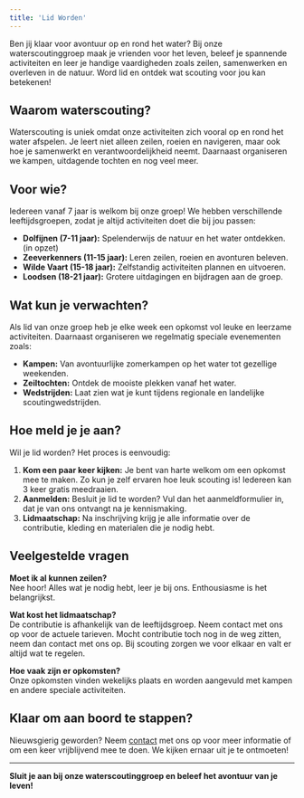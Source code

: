 ```yaml
---
title: 'Lid Worden'
---
```


Ben jij klaar voor avontuur op en rond het water? Bij onze waterscoutinggroep maak je vrienden voor het leven, beleef je spannende activiteiten en leer je handige vaardigheden zoals zeilen, samenwerken en overleven in de natuur. Word lid en ontdek wat scouting voor jou kan betekenen!  

## Waarom waterscouting?  

Waterscouting is uniek omdat onze activiteiten zich vooral op en rond het water afspelen. Je leert niet alleen zeilen, roeien en navigeren, maar ook hoe je samenwerkt en verantwoordelijkheid neemt. Daarnaast organiseren we kampen, uitdagende tochten en nog veel meer.  

## Voor wie?  

Iedereen vanaf 7 jaar is welkom bij onze groep! We hebben verschillende leeftijdsgroepen, zodat je altijd activiteiten doet die bij jou passen:  
- **Dolfijnen (7-11 jaar):** Spelenderwijs de natuur en het water ontdekken. (in opzet)
- **Zeeverkenners (11-15 jaar):** Leren zeilen, roeien en avonturen beleven.  
- **Wilde Vaart (15-18 jaar):** Zelfstandig activiteiten plannen en uitvoeren.  
- **Loodsen (18-21 jaar):** Grotere uitdagingen en bijdragen aan de groep.  

## Wat kun je verwachten?  

Als lid van onze groep heb je elke week een opkomst vol leuke en leerzame activiteiten. Daarnaast organiseren we regelmatig speciale evenementen zoals:  
- **Kampen:** Van avontuurlijke zomerkampen op het water tot gezellige weekenden.  
- **Zeiltochten:** Ontdek de mooiste plekken vanaf het water.  
- **Wedstrijden:** Laat zien wat je kunt tijdens regionale en landelijke scoutingwedstrijden.  

## Hoe meld je je aan?  

Wil je lid worden? Het proces is eenvoudig:  
1. **Kom een paar keer kijken:** Je bent van harte welkom om een opkomst mee te maken. Zo kun je zelf ervaren hoe leuk scouting is! Iedereen kan 3 keer gratis meedraaien.
2. **Aanmelden:** Besluit je lid te worden? Vul dan het aanmeldformulier in, dat je van ons ontvangt na je kennismaking.  
3. **Lidmaatschap:** Na inschrijving krijg je alle informatie over de contributie, kleding en materialen die je nodig hebt.

## Veelgestelde vragen  

**Moet ik al kunnen zeilen?**  
Nee hoor! Alles wat je nodig hebt, leer je bij ons. Enthousiasme is het belangrijkst.  

**Wat kost het lidmaatschap?**  
De contributie is afhankelijk van de leeftijdsgroep. Neem contact met ons op voor de actuele tarieven. Mocht contributie toch nog in de weg zitten, neem dan contact met ons op. Bij scouting zorgen we voor elkaar en valt er altijd wat te regelen.

**Hoe vaak zijn er opkomsten?**  
Onze opkomsten vinden wekelijks plaats en worden aangevuld met kampen en andere speciale activiteiten.  

## Klaar om aan boord te stappen?  

Nieuwsgierig geworden? Neem [contact](https://tibrag.nl/contact) met ons op voor meer informatie of om een keer vrijblijvend mee te doen. We kijken ernaar uit je te ontmoeten!

---

**Sluit je aan bij onze waterscoutinggroep en beleef het avontuur van je leven!**  
